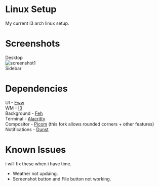 # Linux Setup 
My current I3 arch linux setup.

# Screenshots
Desktop <br>
![screenshot1](https://https://github.com/Gwyd0/Linuxsetup/blob/main/dunst/img/2022-05-29-screenshot.png) <br>
Sidebar

# Dependencies
UI - [Eww](https://github.com/elkowar/eww) <br />
WM - [I3](https://wiki.archlinux.org/title/I3) <br />
Background - [Feh](https://wiki.archlinux.org/title/Feh) <br />
Terminal - [Alacritty](https://wiki.archlinux.org/title/Alacritty) <br />
Compositor - [Picom](https://aur.archlinux.org/packages/picom-rounded-corners) (this fork allows rounded corners + other features)<br />
Notifications - [Dunst](https://wiki.archlinux.org/title/Dunst) <br />

# Known Issues
i will fix these when i have time.
* Weather not updaing.
* Screenshot button and File button not working.
